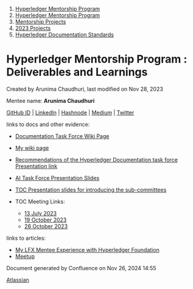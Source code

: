 1. [Hyperledger Mentorship Program](index.html)
2. [Hyperledger Mentorship Program](Hyperledger-Mentorship-Program_21954571.html)
3. [Mentorship Projects](Mentorship-Projects_21954604.html)
4. [2023 Projects](2023-Projects_21954865.html)
5. [Hyperledger Documentation Standards](Hyperledger-Documentation-Standards_21954889.html)

# Hyperledger Mentorship Program : Deliverables and Learnings

Created by Arunima Chaudhuri, last modified on Nov 28, 2023

Mentee name: **Arunima Chaudhuri**

[GitHub ID](https://github.com/tinniaru3005) | [LinkedIn](https://www.linkedin.com/in/arunima-chaudhuri/) | [Hashnode](https://arunima.hashnode.dev/) | [Medium](https://medium.com/@tinniarunima66) | [Twitter](https://twitter.com/arunimastwt)

links to docs and other evidence:

- [Documentation Task Force Wiki Page](https://lf-hyperledger.atlassian.net/wiki/display/TF/Documentation+Task+Force)
- [My wiki page](https://lf-hyperledger.atlassian.net/wiki/display/TF/Arunima+Chaudhuri)
- [Recommendations of the Hyperledger Documentation task force Presentation link](https://docs.google.com/presentation/d/1GJt1m_SyMI8NEEPI1CnNyVl42juchZQk/edit?usp=sharing&ouid=115109797852610670738&rtpof=true&sd=true)
- [AI Task Force Presentation Slides](https://gamma.app/docs/Harnessing-the-Power-of-AI-in-Documentation-h3qenjilvls1fbc)
- [TOC Presentation slides for introducing the sub-committees](https://docs.google.com/presentation/d/1FicF-y9kSVoHm0oVLiRlNE8qpInhNUKVqrHmTfaVGYU/edit?usp=sharing)
- TOC Meeting Links:
  
  - [13 July 2023](https://youtu.be/w5nSjgQxShw?si=g_aNyJGcdf-AiW7w)
  - [19 October 2023](https://youtu.be/XI9546AnRPM?si=_7E-aYjyoGA1um7d)
  - [26 October 2023](https://youtu.be/u-_lDh-lQBk?si=RhX5wiM22sFZLjdy)

links to articles:

- [My LFX Mentee Experience with Hyperledger Foundation](https://arunima.hashnode.dev/my-lfx-mentee-experience-with-hyperledger-foundation)
- [Meetup](https://www.meetup.com/hyperledger-princeton/events/297203413/?utm_medium=referral&utm_campaign=share-btn_savedevents_share_modal&utm_source=link)

Document generated by Confluence on Nov 26, 2024 14:55

[Atlassian](http://www.atlassian.com/)
